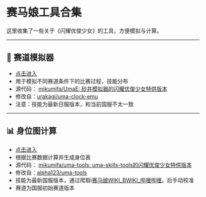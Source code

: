 # 赛马娘工具合集

这里收集了一些关于《闪耀优俊少女》的工具，方便模拟与计算。

---

## 🏇 赛道模拟器

- [点击进入](https://mikumifa.github.io/UmaE/)
- 用于模拟不同赛道条件下的比赛过程，技能分布
- 源代码： [mikumifa/UmaE: 砂井模拟器的闪耀优俊少女特供版本](https://github.com/mikumifa/UmaE)
- 修改自：[urakagi/uma-clock-emu](https://github.com/urakagi/uma-clock-emu)
- 注意：技能为最新日服版本，和当前国服不太一致

---

## 📊 身位图计算

- [点击进入](https://mikumifa.github.io/uma-tools/umalator-cn/)
- 根据比赛数据计算并生成身位表
- 源代码： [mikumifa/uma-tools: uma-skills-tools的闪耀优俊少女特供版本](https://github.com/mikumifa/uma-tools)
- 修改自：[alpha123/uma-tools](https://github.com/alpha123/uma-tools)
- 技能为最新国服版本，通过爬取i[赛马娘WIKI_BWIKI_哔哩哔哩](https://wiki.biligame.com/umamusume/%E9%A6%96%E9%A1%B5)。后手动校准
- 赛道为国服初始赛道版本
